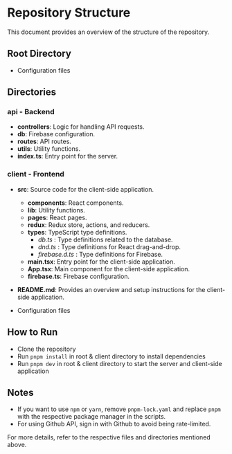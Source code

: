 # Repository Structure

This document provides an overview of the structure of the repository.

## Root Directory

- Configuration files

## Directories

### api - Backend

- **controllers**: Logic for handling API requests.
- **db**: Firebase configuration.
- **routes**: API routes.
- **utils**: Utility functions.
- **index.ts**: Entry point for the server.

### client - Frontend

- **src**: Source code for the client-side application.

  - **components**: React components.
  - **lib**: Utility functions.
  - **pages**: React pages.
  - **redux**: Redux store, actions, and reducers.
  - **types**: TypeScript type definitions.
    - _db.ts_ : Type definitions related to the database.
    - _dnd.ts_ : Type definitions for React drag-and-drop.
    - _firebase.d.ts_ : Type definitions for Firebase.
  - **main.tsx**: Entry point for the client-side application.
  - **App.tsx**: Main component for the client-side application.
  - **firebase.ts**: Firebase configuration.

- **README.md**: Provides an overview and setup instructions for the client-side application.
- Configuration files

## How to Run

- Clone the repository
- Run `pnpm install` in root & client directory to install dependencies
- Run `pnpm dev` in root & client directory to start the server and client-side application

## Notes

- If you want to use `npm` or `yarn`, remove `pnpm-lock.yaml` and replace `pnpm` with the respective package manager in the scripts.
- For using Github API, sign in with Github to avoid being rate-limited.

For more details, refer to the respective files and directories mentioned above.
